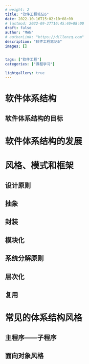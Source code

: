 ```yaml
---
# weight: 2
title: "软件工程笔记6"
date: 2022-10-16T15:02:10+08:00
# lastmod: 2022-09-27T16:45:40+08:00
draft: false
author: "MAN"
# authorLink: "https://dillonzq.com"
description: "软件工程笔记6"
images: []


tags: ["软件工程"]
categories: ["课程学习"]

lightgallery: true
---
```

# 软件体系结构


## 软件体系结构的目标


# 软件体系结构的发展 


 

# 风格、模式和框架


 

## 设计原则


 

## 抽象


 

 

## 封装


## 模块化 


 

## 系统分解原则


 

## 层次化


 

## 复用


# 常见的体系结构风格 


 

## 主程序——子程序
## 面向对象风格
 
 


